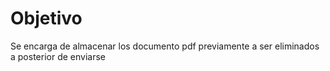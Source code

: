 # Objetivo
Se encarga de almacenar los documento pdf previamente a ser eliminados a posterior de enviarse
